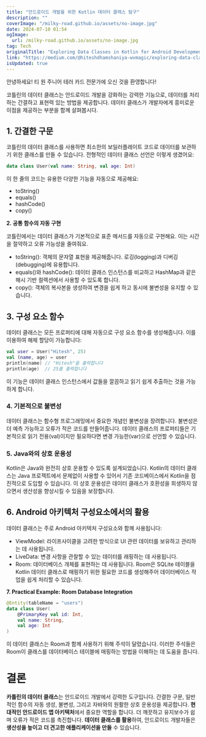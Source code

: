 ```yaml
---
title: "안드로이드 개발을 위한 Kotlin 데이터 클래스 탐구"
description: ""
coverImage: "/milky-road.github.io/assets/no-image.jpg"
date: 2024-07-10 01:54
ogImage:
  url: /milky-road.github.io/assets/no-image.jpg
tag: Tech
originalTitle: "Exploring Data Classes in Kotlin for Android Development"
link: "https://medium.com/@hiteshdhamshaniya-wvmagic/exploring-data-classes-in-kotlin-for-android-development-c28833238eca"
isUpdated: true
---
```


안녕하세요! 티 원 주니어 테러 카드 전문가에 오신 것을 환영합니다!

코틀린의 데이터 클래스는 안드로이드 개발을 강화하는 강력한 기능으로, 데이터를 처리하는 간결하고 표현력 있는 방법을 제공합니다. 데이터 클래스가 개발자에게 흥미로운 이점을 제공하는 부분을 함께 살펴봅시다.

## 1. 간결한 구문

코틀린의 데이터 클래스를 사용하면 최소한의 보일러플레이트 코드로 데이터를 보관하기 위한 클래스를 만들 수 있습니다. 전형적인 데이터 클래스 선언은 이렇게 생겼어요:

```kotlin
data class User(val name: String, val age: Int)
```

<!-- cozy-coder - 수평 -->

<ins class="adsbygoogle"
     style="display:block"
     data-ad-client="ca-pub-4877378276818686"
     data-ad-slot="1107185301"
     data-ad-format="auto"
     data-full-width-responsive="true"></ins>

<script>
     (adsbygoogle = window.adsbygoogle || []).push({});
</script>

이 한 줄의 코드는 유용한 다양한 기능을 자동으로 제공해요:

- toString()
- equals()
- hashCode()
- copy()

**2. 공통 함수의 자동 구현**

코틀린에서는 데이터 클래스가 기본적으로 표준 메서드를 자동으로 구현해요. 이는 시간을 절약하고 오류 가능성을 줄여줘요.

<!-- cozy-coder - 수평 -->

<ins class="adsbygoogle"
     style="display:block"
     data-ad-client="ca-pub-4877378276818686"
     data-ad-slot="1107185301"
     data-ad-format="auto"
     data-full-width-responsive="true"></ins>

<script>
     (adsbygoogle = window.adsbygoogle || []).push({});
</script>

- toString(): 객체의 문자열 표현을 제공해줍니다. 로깅(logging)과 디버깅(debugging)에 유용합니다.
- equals()와 hashCode(): 데이터 클래스 인스턴스를 비교하고 HashMap과 같은 해시 기반 컬렉션에서 사용할 수 있도록 합니다.
- copy(): 객체의 복사본을 생성하여 변경을 쉽게 하고 동시에 불변성을 유지할 수 있습니다.

## 3. 구성 요소 함수

데이터 클래스는 모든 프로퍼티에 대해 자동으로 구성 요소 함수를 생성해줍니다. 이를 이용하여 해체 할당이 가능합니다:

```kotlin
val user = User("Hitesh", 25)
val (name, age) = user
println(name) // "Hitesh"을 출력합니다
println(age)  // 25를 출력합니다
```

<!-- cozy-coder - 수평 -->

<ins class="adsbygoogle"
     style="display:block"
     data-ad-client="ca-pub-4877378276818686"
     data-ad-slot="1107185301"
     data-ad-format="auto"
     data-full-width-responsive="true"></ins>

<script>
     (adsbygoogle = window.adsbygoogle || []).push({});
</script>

이 기능은 데이터 클래스 인스턴스에서 값들을 깔끔하고 읽기 쉽게 추출하는 것을 가능하게 합니다.

### 4. 기본적으로 불변성

데이터 클래스는 함수형 프로그래밍에서 중요한 개념인 불변성을 장려합니다. 불변성은 더 예측 가능하고 오류가 적은 코드를 만들어줍니다. 데이터 클래스의 프로퍼티들은 기본적으로 읽기 전용(val)이지만 필요하다면 변경 가능한(var)으로 선언할 수 있습니다.

### 5. Java와의 상호 운용성

<!-- cozy-coder - 수평 -->

<ins class="adsbygoogle"
     style="display:block"
     data-ad-client="ca-pub-4877378276818686"
     data-ad-slot="1107185301"
     data-ad-format="auto"
     data-full-width-responsive="true"></ins>

<script>
     (adsbygoogle = window.adsbygoogle || []).push({});
</script>

Kotlin은 Java와 완전히 상호 운용할 수 있도록 설계되었습니다. Kotlin의 데이터 클래스는 Java 프로젝트에서 문제없이 사용할 수 있어서 기존 코드베이스에서 Kotlin을 점진적으로 도입할 수 있습니다. 이 상호 운용성은 데이터 클래스가 호환성을 희생하지 않으면서 생산성을 향상시킬 수 있음을 보장합니다.

## 6. Android 아키텍처 구성요소에서의 활용

데이터 클래스는 주로 Android 아키텍처 구성요소와 함께 사용됩니다:

- ViewModel: 라이프사이클을 고려한 방식으로 UI 관련 데이터를 보유하고 관리하는 데 사용됩니다.
- LiveData: 변경 사항을 관찰할 수 있는 데이터를 래핑하는 데 사용됩니다.
- Room: 데이터베이스 개체를 표현하는 데 사용됩니다. Room은 SQLite 테이블을 Kotlin 데이터 클래스로 매핑하기 위한 필요한 코드를 생성해주어 데이터베이스 작업을 쉽게 처리할 수 있습니다.

<!-- cozy-coder - 수평 -->

<ins class="adsbygoogle"
     style="display:block"
     data-ad-client="ca-pub-4877378276818686"
     data-ad-slot="1107185301"
     data-ad-format="auto"
     data-full-width-responsive="true"></ins>

<script>
     (adsbygoogle = window.adsbygoogle || []).push({});
</script>

**7. Practical Example: Room Database Integration**

```kotlin
@Entity(tableName = "users")
data class User(
    @PrimaryKey val id: Int,
    val name: String,
    val age: Int
)
```

이 데이터 클래스는 Room과 함께 사용하기 위해 주석이 달렸습니다. 이러한 주석들은 Room이 클래스를 데이터베이스 테이블에 매핑하는 방법을 이해하는 데 도움을 줍니다.

# 결론

<!-- cozy-coder - 수평 -->

<ins class="adsbygoogle"
     style="display:block"
     data-ad-client="ca-pub-4877378276818686"
     data-ad-slot="1107185301"
     data-ad-format="auto"
     data-full-width-responsive="true"></ins>

<script>
     (adsbygoogle = window.adsbygoogle || []).push({});
</script>

**카틀린의 데이터 클래스**는 안드로이드 개발에서 강력한 도구입니다. 간결한 구문, 일반적인 함수의 자동 생성, 불변성, 그리고 자바와의 원활한 상호 운용성을 제공합니다. **현대적인 안드로이드 앱 아키텍처**에서 중요한 역할을 합니다. 더 깨끗하고 유지보수가 쉽며 오류가 적은 코드를 촉진합니다. **데이터 클래스를 활용**하여, 안드로이드 개발자들은 **생산성을 높이고** **더 견고한 애플리케이션을 만들** 수 있습니다.
